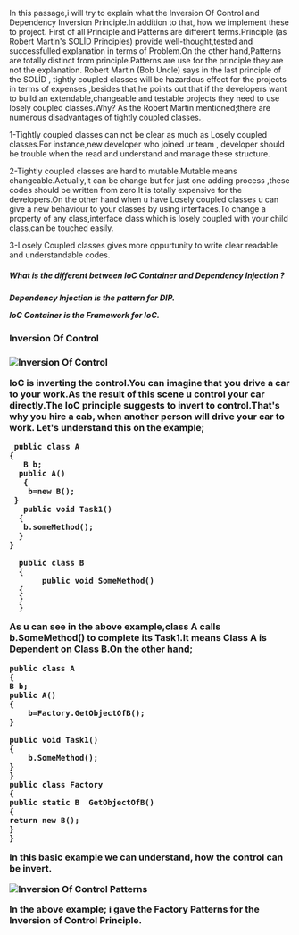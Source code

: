 In this passage,i will try to explain what the Inversion Of Control and Dependency Inversion Principle.In addition to that, how we implement these to project.
First of all Principle and Patterns are different terms.Principle (as Robert Martin's SOLİD Principles) provide well-thought,tested and successfulled explanation in terms of Problem.On the other hand,Patterns are totally distinct from principle.Patterns are use for the principle they are not the explanation.
Robert Martin (Bob Uncle) says in the last principle of the SOLİD , tightly coupled classes will be hazardous effect for the projects in terms of expenses ,besides that,he points out that if the developers want to build an extendable,changeable and testable projects they need to use losely coupled classes.Why? As the Robert Martin mentioned;there are numerous disadvantages of tightly coupled classes.

1-Tightly coupled classes can not be clear as much as Losely coupled classes.For instance,new developer who joined ur team , developer should be trouble when the read and understand and manage these structure.

2-Tightly coupled classes are hard to mutable.Mutable means changeable.Actually,it can be change but for just one adding process ,these codes should be written from zero.It is totally expensive for the developers.On the other hand when u have Losely coupled classes u can give a new  behaviour to your classes by using interfaces.To change a property of any class,interface class which is losely coupled with your child class,can be touched easily.

3-Losely Coupled classes gives more oppurtunity to write clear readable and understandable codes.
<h5><p>What is the different between IoC Container and Dependency Injection ? </p><h5>

Dependency Injection is the pattern for DIP.

IoC Container is the Framework for IoC.


<h3>Inversion Of Control<h3>

![Inversion Of Control](https://gblobscdn.gitbook.com/assets%2F-MRFT_yi0rNDZjdshVPA%2F-MRFTdj019qItY-Y2__g%2F-MRFaAjBSyfkg3EerVv9%2Fioc-steps.png?alt=media&token=a989ef18-d894-41a0-b6ba-e27947056c5d)


IoC is  inverting the control.You can imagine that  you drive a car to your work.As the result of this scene u control your car directly.The IoC principle suggests to invert to control.That's why you hire a cab, when another person will drive your car to work.
Let's understand this on the example;



     public class A
    {
       B b;
      public A()
       {
        b=new B();
     }
       public void Task1()
      {
       b.someMethod();
      }
    }

      public class B
      {
           public void SomeMethod()
      {
      }
      }



As u can see in the above example,class A calls b.SomeMethod() to complete its Task1.It means Class A is Dependent on Class B.On the other hand;


    public class A
    {
    B b;
    public A()
    {
        b=Factory.GetObjectOfB();
    }
    
    public void Task1()
    {
        b.SomeMethod();
    }
    }
    public class Factory
    {    
    public static B  GetObjectOfB()
    {
    return new B();
    }
    }


In this basic example we can understand, how the control can be invert.

![Inversion Of Control Patterns](https://gblobscdn.gitbook.com/assets%2F-MRFT_yi0rNDZjdshVPA%2F-MRFTdj019qItY-Y2__g%2F-MRFevCnBjoIK2u8W6B8%2Fioc-patterns.png?alt=media&token=ea4fbc3f-16ca-4611-8f73-14c200d4accf)


In the above example; i gave the Factory Patterns for the Inversion of Control Principle.

